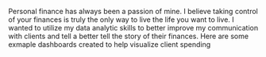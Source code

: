 Personal finance has always been a passion of mine. I believe taking control of your finances is truly the only way to live the life you want to live. I wanted to utilize my data analytic skills to better improve my communication with clients and tell a better tell the story of their finances. Here are some exmaple dashboards created to help visualize client spending

